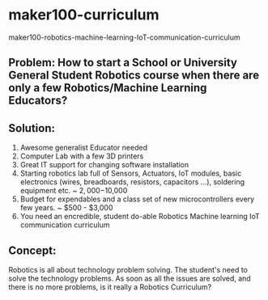 # maker100-curriculum
maker100-robotics-machine-learning-IoT-communication-curriculum

## Problem: How to start a School or University General Student Robotics course when there are only a few Robotics/Machine Learning Educators?

## Solution:

1. Awesome generalist Educator needed
2. Computer Lab with a few 3D printers 
3. Great IT support for changing software installation
4. Starting robotics lab full of Sensors, Actuators, IoT modules, basic electronics (wires, breadboards, resistors, capacitors ...), soldering equipment etc. ~ $2,000 -$10,000 
5. Budget for expendables and a class set of new microcontrollers every few years. ~ $500 - $3,000
6. You need an encredible, student do-able Robotics Machine learning IoT communication curriculum

## Concept:   
Robotics is all about technology problem solving. The student's need to solve the technology problems. As soon as all the issues are solved, and there is no more problems, is it really a Robotics Curriculum?
